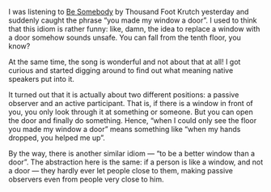 I was listening to [Be Somebody](https://open.spotify.com/track/33MnSYLvtOrbj5zwfioEiH?si=19fec91123394826) by Thousand Foot Krutch yesterday and suddenly caught the phrase “you made my window a door”. I used to think that this idiom is rather funny: like, damn, the idea to replace a window with a door somehow sounds unsafe. You can fall from the tenth floor, you know?

At the same time, the song is wonderful and not about that at all! I got curious and started digging around to find out what meaning native speakers put into it.

It turned out that it is actually about two different positions: a passive observer and an active participant. That is, if there is a window in front of you, you only look through it at something or someone. But you can open the door and finally do something. Hence, “when I could only see the floor you made my window a door” means something like “when my hands dropped, you helped me up”.

By the way, there is another similar idiom — “to be a better window than a door”. The abstraction here is the same: if a person is like a window, and not a door — they hardly ever let people close to them, making passive observers even from people very close to him.